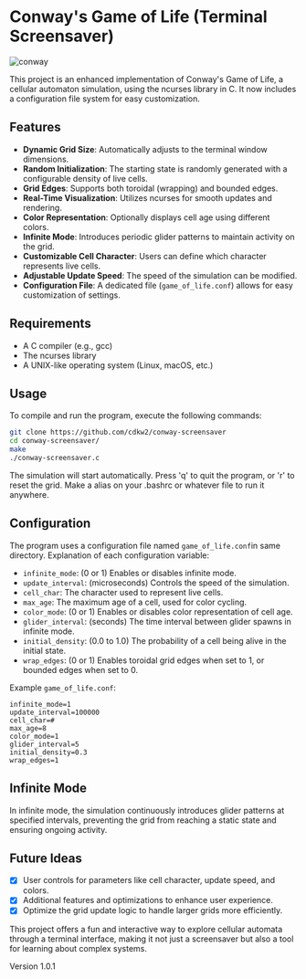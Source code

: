 # Conway's Game of Life (Terminal Screensaver)

![conway](assets/conway-screensaver.gif)

This project is an enhanced implementation of Conway's Game of Life, a cellular automaton simulation, using the ncurses library in C. It now includes a configuration file system for easy customization.

## Features

- **Dynamic Grid Size**: Automatically adjusts to the terminal window dimensions.
- **Random Initialization**: The starting state is randomly generated with a configurable density of live cells.
- **Grid Edges**: Supports both toroidal (wrapping) and bounded edges.
- **Real-Time Visualization**: Utilizes ncurses for smooth updates and rendering.
- **Color Representation**: Optionally displays cell age using different colors.
- **Infinite Mode**: Introduces periodic glider patterns to maintain activity on the grid.
- **Customizable Cell Character**: Users can define which character represents live cells.
- **Adjustable Update Speed**: The speed of the simulation can be modified.
- **Configuration File**: A dedicated file (`game_of_life.conf`) allows for easy customization of settings.

## Requirements

- A C compiler (e.g., gcc)
- The ncurses library
- A UNIX-like operating system (Linux, macOS, etc.)

## Usage

To compile and run the program, execute the following commands:

```bash
git clone https://github.com/cdkw2/conway-screensaver
cd conway-screensaver/
make
./conway-screensaver.c
```

The simulation will start automatically. Press 'q' to quit the program, or 'r' to reset the grid.
Make a alias on your .bashrc or whatever file to run it anywhere.

## Configuration

The program uses a configuration file named `game_of_life.conf`in same directory. Explanation of each configuration variable:

- `infinite_mode`: (0 or 1) Enables or disables infinite mode.
- `update_interval`: (microseconds) Controls the speed of the simulation.
- `cell_char`: The character used to represent live cells.
- `max_age`: The maximum age of a cell, used for color cycling.
- `color_mode`: (0 or 1) Enables or disables color representation of cell age.
- `glider_interval`: (seconds) The time interval between glider spawns in infinite mode.
- `initial_density`: (0.0 to 1.0) The probability of a cell being alive in the initial state.
- `wrap_edges`: (0 or 1) Enables toroidal grid edges when set to 1, or bounded edges when set to 0.

Example `game_of_life.conf`:

```
infinite_mode=1
update_interval=100000
cell_char=#
max_age=8
color_mode=1
glider_interval=5
initial_density=0.3
wrap_edges=1
```

## Infinite Mode

In infinite mode, the simulation continuously introduces glider patterns at specified intervals, preventing the grid from reaching a static state and ensuring ongoing activity.

## Future Ideas

- [x] User controls for parameters like cell character, update speed, and colors.
- [x] Additional features and optimizations to enhance user experience.
- [x] Optimize the grid update logic to handle larger grids more efficiently. 

This project offers a fun and interactive way to explore cellular automata through a terminal interface, making it not just a screensaver but also a tool for learning about complex systems.

Version 1.0.1
